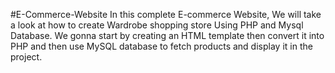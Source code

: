 #E-Commerce-Website
In this complete E-commerce Website, We will take a look at how to create Wardrobe shopping store Using PHP and Mysql Database. We gonna start by creating an HTML template then convert it into PHP and then use MySQL database to fetch products and display it in the project.
